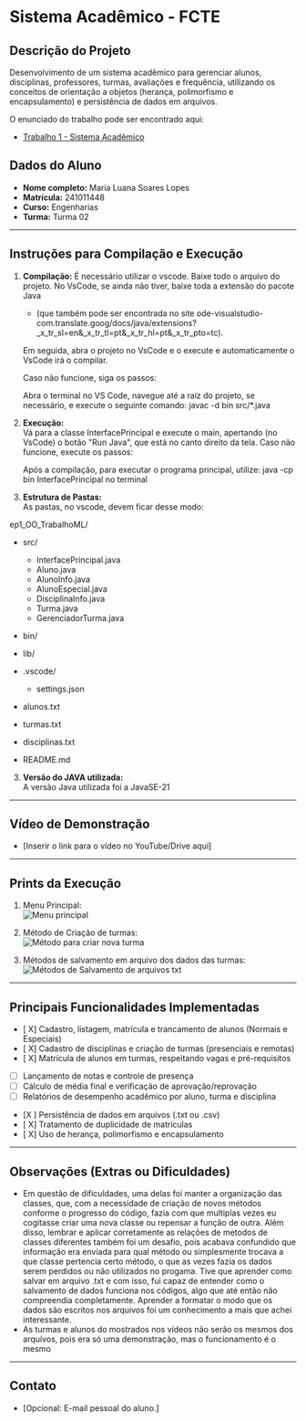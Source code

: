 # Sistema Acadêmico - FCTE

## Descrição do Projeto

Desenvolvimento de um sistema acadêmico para gerenciar alunos, disciplinas, professores, turmas, avaliações e frequência, utilizando os conceitos de orientação a objetos (herança, polimorfismo e encapsulamento) e persistência de dados em arquivos.

O enunciado do trabalho pode ser encontrado aqui:
- [Trabalho 1 - Sistema Acadêmico](https://github.com/lboaventura25/OO-T06_2025.1_UnB_FCTE/blob/main/trabalhos/ep1/README.md)

## Dados do Aluno

- **Nome completo:** Maria Luana Soares Lopes
- **Matrícula:** 241011448
- **Curso:** Engenharias
- **Turma:** Turma 02

---

## Instruções para Compilação e Execução

1. **Compilação:**
   É necessário utilizar o vscode. Baixe todo o arquivo do projeto. No VsCode, se ainda não tiver, baixe toda a extensão do pacote Java
   - (que também pode ser encontrada no site ode-visualstudio-com.translate.goog/docs/java/extensions?_x_tr_sl=en&_x_tr_tl=pt&_x_tr_hl=pt&_x_tr_pto=tc).

    Em seguida, abra o projeto no VsCode e o execute
   e automaticamente o VsCode irá o compilar.
   
   Caso não funcione, siga os passos:
   
   Abra o terminal no VS Code, navegue até a raiz do projeto, se necessário, e execute o seguinte comando:
   javac -d bin src/*.java

3. **Execução:**  
   Vá para a classe InterfacePrincipal e execute o main, apertando (no VsCode) o botão "Run Java", que está no canto direito da tela. Caso não funcione, execute os passos:
   
   Após a compilação, para executar o programa principal, utilize:
   java -cp bin InterfacePrincipal no terminal

5. **Estrutura de Pastas:**  
   As pastas, no vscode, devem ficar desse modo:
   
ep1_OO_TrabalhoML/
- src/                    
    - InterfacePrincipal.java
    - Aluno.java
    - AlunoInfo.java
    - AlunoEspecial.java
    - DisciplinaInfo.java
    - Turma.java
    - GerenciadorTurma.java

- bin/                    
- lib/                    
- .vscode/                
    - settings.json       

- alunos.txt             
- turmas.txt              
- disciplinas.txt         

- README.md              



3. **Versão do JAVA utilizada:**  
   A versão Java utilizada foi a JavaSE-21

---

## Vídeo de Demonstração

- [Inserir o link para o vídeo no YouTube/Drive aqui]

---

## Prints da Execução

1. Menu Principal:  
   ![Menu principal](https://github.com/user-attachments/assets/57bda57f-93b2-48f7-bc68-a792c212c789)


2. Método de Criação de turmas:  
   ![Método para criar nova turma](https://github.com/user-attachments/assets/aec8a238-6018-40e6-99e8-b23a886c5255)


3. Métodos de salvamento em arquivo dos dados das turmas:  
  ![Métodos de Salvamento de arquivos txt](https://github.com/user-attachments/assets/cfba3d0e-699d-48cf-b0f3-de9a414e3765)


---

## Principais Funcionalidades Implementadas

- [ X] Cadastro, listagem, matrícula e trancamento de alunos (Normais e Especiais)
- [ X] Cadastro de disciplinas e criação de turmas (presenciais e remotas)
- [ X] Matrícula de alunos em turmas, respeitando vagas e pré-requisitos
- [ ] Lançamento de notas e controle de presença
- [ ] Cálculo de média final e verificação de aprovação/reprovação
- [ ] Relatórios de desempenho acadêmico por aluno, turma e disciplina
- [X ] Persistência de dados em arquivos (.txt ou .csv)
- [ X] Tratamento de duplicidade de matrículas
- [ X] Uso de herança, polimorfismo e encapsulamento

---

## Observações (Extras ou Dificuldades)

- Em questão de dificuldades, uma delas foi manter a organização das classes, que, com a necessidade de criação de novos métodos conforme o progresso do código, fazia com que multiplas vezes eu cogitasse criar uma nova classe ou repensar a função de outra. Além disso, lembrar e aplicar corretamente as relações de metodos de classes diferentes também foi um desafio, pois acabava confundido que informação era enviada para qual método ou simplesmente trocava a que classe pertencia certo método, o que as vezes fazia os dados serem perdidos ou não utilizados no progama. Tive que aprender como salvar em arquivo .txt e com isso, fui capaz de entender como o salvamento de dados funciona nos códigos, algo que até então não compreendia completamente. Aprender a formatar o modo que os dados são escritos nos arquivos foi um conhecimento a mais que achei interessante.
- As turmas e alunos do mostrados nos vídeos não serão os mesmos dos arquivos, pois era só uma demonstração, mas o funcionamento é o mesmo

---

## Contato

- [Opcional: E-mail pessoal do aluno.]
